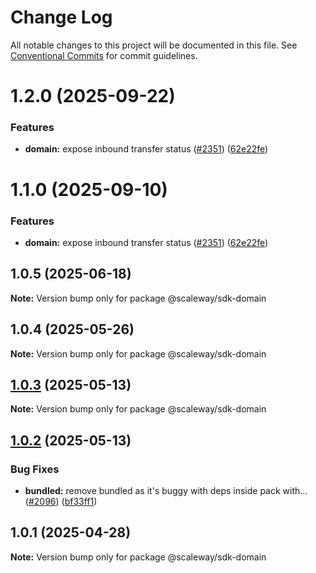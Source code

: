 # Change Log

All notable changes to this project will be documented in this file.
See [Conventional Commits](https://conventionalcommits.org) for commit guidelines.

# 1.2.0 (2025-09-22)

### Features

- **domain:** expose inbound transfer status ([#2351](https://github.com/scaleway/scaleway-sdk-js/issues/2351)) ([62e22fe](https://github.com/scaleway/scaleway-sdk-js/commit/62e22feffab6c4693ef786d9c77e09336483da92))

# 1.1.0 (2025-09-10)

### Features

- **domain:** expose inbound transfer status ([#2351](https://github.com/scaleway/scaleway-sdk-js/issues/2351)) ([62e22fe](https://github.com/scaleway/scaleway-sdk-js/commit/62e22feffab6c4693ef786d9c77e09336483da92))

## 1.0.5 (2025-06-18)

**Note:** Version bump only for package @scaleway/sdk-domain

## 1.0.4 (2025-05-26)

**Note:** Version bump only for package @scaleway/sdk-domain

## [1.0.3](https://github.com/scaleway/scaleway-sdk-js/compare/@scaleway/sdk-domain@1.0.2...@scaleway/sdk-domain@1.0.3) (2025-05-13)

**Note:** Version bump only for package @scaleway/sdk-domain

## [1.0.2](https://github.com/scaleway/scaleway-sdk-js/compare/@scaleway/sdk-domain@1.0.1...@scaleway/sdk-domain@1.0.2) (2025-05-13)

### Bug Fixes

- **bundled:** remove bundled as it's buggy with deps inside pack with… ([#2096](https://github.com/scaleway/scaleway-sdk-js/issues/2096)) ([bf33ff1](https://github.com/scaleway/scaleway-sdk-js/commit/bf33ff1f9cdd951add94817dac27239c86ef5437))

## 1.0.1 (2025-04-28)

**Note:** Version bump only for package @scaleway/sdk-domain
